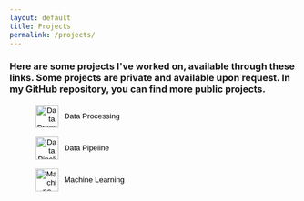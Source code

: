 ```yaml
---
layout: default
title: Projects
permalink: /projects/
---
```


### Here are some projects I've worked on, available through these links. Some projects are private and available upon request. In my GitHub repository, you can find more public projects.



<!-- Data Processing -->
<figure>
  <button id="toggle-data-processing" style="display: flex; align-items: center; border: none; background: none; cursor: pointer;">
    <img src="{{ site.baseurl }}/assets/icons/data_proces.svg" alt="Data Processing Logo" class="logo" style="width: 40px; height: 40px; margin-right: 10px;">
    <span>Data Processing</span>
  </button>
  <div id="data-processing-container" style="display: none; margin-top: 20px;">
    <p>
    <h1>Data Management in Indoor Positioning</h1>
      <p>
        This project focused on developing a system infrastructure for collecting, processing, and analyzing indoor positioning data. The key goal was to enable efficient handling of historical location data and visualize it for decision-making purposes.
      </p>

      <h2>Key Accomplishments</h2>
      <ul>
        <li>Data preprocessing using <strong>Pandas</strong>, <strong>DuckDB</strong>, and SQL for filtering, aggregating, and joining datasets.</li>
        <li>Visualization of data using <strong>Seaborn</strong>, <strong>Matplotlib</strong>, and custom Python scripts to create heatmaps, scatterplots, and trend graphs.</li>
        <li>Developed analytical models to:
          <ul>
            <li>Correlate weather data (retrieved from the Finnish Meteorological Institute) with customer visits.</li>
            <li>Monitor checkout utilization and identify inefficiencies in queue management.</li>
            <li>Analyze customer paths and optimize store layouts using cart speed and distance metrics.</li>
          </ul>
        </li>
        <li>Implemented a basic predictive model using <strong>Random Forest</strong> to estimate customer visits based on weather and campaign data.</li>
      </ul>

      <h2>Tools and Technologies</h2>
      <p>
        The project utilized the following tools and technologies to manage tasks and ensure efficiency:
      </p>
      <ul>
        <li><strong>GitLab</strong> for version control and project management (milestones, issue boards).</li>
        <li><strong>Streamlit</strong> for creating an interactive dashboard to present insights.</li>
        <li><strong>Jupyter Notebook</strong> for data analysis and model development.</li>
        <li><strong>Clockify</strong> for time tracking and workload analysis.</li>
        <li><strong>Python</strong> with libraries like Pandas, Seaborn, and Scikit-learn for data processing and machine learning.</li>
      </ul>

      <h2>Challenges and Solutions</h2>
      <p>
        Handling large datasets posed memory and performance challenges. These were mitigated by optimizing data queries, using efficient algorithms, and reducing data density (e.g., selecting every nth row for plotting).
        Additionally, iterative development under the <strong>Scrum framework</strong> helped adapt to evolving requirements and address bottlenecks effectively.
      </p>

      <h2>Outcome</h2>
      <p>
        The project successfully demonstrated the ability to manage large-scale data processing, create actionable insights through visualizations, and prototype predictive models. The interactive dashboard provided a valuable tool for analyzing customer behavior and optimizing store operations.
      </p>
      <p>This project is privately hosted on GitLab and available upon request.</p>
    </p>
  </div>
</figure>

<!-- Data Pipeline -->
<figure>
  <button id="toggle-data-pipeline" style="display: flex; align-items: center; border: none; background: none; cursor: pointer;">
    <img src="{{ site.baseurl }}/assets/icons/data_pipe.svg" alt="Data Pipeline Logo" class="logo" style="width: 40px; height: 40px; margin-right: 10px;">
    <span>Data Pipeline</span>
  </button>
  <div id="data-pipeline-container" style="display: none; margin-top: 20px;">
    <p>
    <h2>Objective</h2>
    <p>The project aims to create a data pipeline using the Digitraffic API to fetch train data. The data is stored in a staging folder, then processed through bronze, silver, and gold stages. The final output is visualized using Evidence. The project also uses dbt for database documentation and data modeling, all visualized within a Docker environment.</p>

    <h2>Architecture</h2>
    <p>The database uses DuckDB as a data warehouse. SQL-based dbt models retrieve desired information, with each data model building upon the previous layer.</p>

    <h2>Pipeline</h2>
    <p>The pipeline processes train data for specific trains (7, 8, 10) over a specified time period (01.10.2024 - 03.11.2024). This can be adjusted as needed. Data is fetched using Digitraffic API and staged for processing.</p>

    <h2>Data Processing Stages</h2>
    <ul>
        <li><strong>Bronze:</strong> Initial raw data with data types and surrogate keys defined.</li>
        <li><strong>Silver:</strong> Intermediate tables with detailed stop, train, and delay information.</li>
        <li><strong>Gold:</strong> Finalized tables for visualization, focusing on delays.</li>
    </ul>

    <h2>Visualization</h2>
    <p>Weekly delays are visualized with bar and line charts. Bar charts show average delays in minutes, while line charts illustrate train-specific delays weekly.</p>

    <h2>Future Development</h2>
    <p>Automate the pipeline to prompt users for time periods and trains, simplifying usage for non-technical users. The ultimate goal is full automation up to the Evidence visualization step.</p>

    <h2>Links</h2>
    <ul>
        <li><a href="https://github.com/Carmantis/VR-Datapipeline">GitHub Repository</a></li>
        <li><a href="https://www.digitraffic.fi/rautatieliikenne/">Digitraffic</a></li>
        <li><a href="https://docs.evidence.dev/">Evidence</a></li>
        <li><a href="https://www.getdbt.com/">dbt</a></li>
    </ul>
    </p>
  </div>
</figure>

<!-- Machine Learning -->
<figure>
  <button id="toggle-machine-learning" style="display: flex; align-items: center; border: none; background: none; cursor: pointer;">
    <img src="{{ site.baseurl }}/assets/icons/ai.svg" alt="Machine Learning Logo" class="logo" style="width: 40px; height: 40px; margin-right: 10px;">
    <span>Machine Learning</span>
  </button>
  <div id="machine-learning-container" style="display: none; margin-top: 20px;">
    <h1>Project Overview: Data Pipeline & Predictive Modeling with LSTM</h1>

    <!-- Introduction -->
    <h2>Introduction</h2>
    <p>
        This project integrates modern data engineering practices and machine learning 
        to forecast quarterly metrics using a Long Short-Term Memory (LSTM) model.
        We employed <strong>dbt</strong>, <strong>DuckDB</strong>, and 
        <strong>Streamlit</strong> to create a robust data pipeline, following the 
        <em>Medallion Architecture</em> (Bronze, Silver, and Gold layers). This all work in Docker containers.
        Key tasks included data ingestion, feature engineering, model training, and 
        interactive dashboard visualization.
    </p>

    <!-- Architecture -->
    <h2>Architecture: The Medallion Approach</h2>
    <p>
        The data flow is structured into three main layers to ensure scalability, 
        clarity, and reliability:
    </p>
    <ul>
        <li><strong>Bronze Layer:</strong> Raw data (from CSVs) is 
        loaded into DuckDB without transformations.</li>
        <li><strong>Silver Layer:</strong> Data is cleaned, validated, and normalized. 
        Missing values are addressed with <code>KNN-Imputer</code>, and features are 
        standardized with <code>MinMaxScaler</code>.</li>
        <li><strong>Gold Layer:</strong> Aggregated and enriched data is finalized 
        for machine learning tasks and analytical queries. Prediction outputs are 
        also stored here.</li>
    </ul>

    <!-- ETL Process -->
    <h2>ETL Process</h2>
    <p>
        The data transformation workflow (powered by <strong>dbt</strong>) is divided 
        into the following phases:
    </p>
    <ol>
        <li><strong>Extract:</strong> Data is pulled from source files into 
        the Bronze layer.</li>
        <li><strong>Transform:</strong> The Silver layer processes data for missing 
        values, anomalies, and feature scaling. Additionally, features like unit 
        type or quarter identifiers are one-hot encoded.</li>
        <li><strong>Load:</strong> The final Gold layer stores curated data and 
        houses predicted values. These predictions are then accessed and visualized 
        in <strong>Streamlit</strong>.</li>
    </ol>

    <!-- Key Highlights -->
    <h2>Key Highlights</h2>
    <ul>
        <li><strong>LSTM Model Development:</strong> A TensorFlow/Keras-based model 
        trained on historical data to forecast future metrics.</li>
        <li><strong>Data Quality Management:</strong> Missing data handled using 
        <code>KNN-Imputer</code> and anomalous values corrected during transformations.</li>
        <li><strong>Feature Engineering:</strong> One-hot encoding of categorical 
        variables (units, quarters) and scaling with <code>MinMaxScaler</code>.</li>
        <li><strong>Model Evaluation:</strong> Metrics such as MAE, RMSE, and R² 
        were used to gauge performance.</li>
        <li><strong>Streamlit Dashboard:</strong> Interactive interface to compare 
        historical vs. predicted values with dynamic filtering and various 
        visualizations (line, scatter, bar charts).</li>
    </ul>

    <!-- Results -->
    <h2>Results</h2>
    <p>
        By incorporating a structured pipeline with dbt and DuckDB, we achieved 
        consistent data transformations and a reliable environment for 
        machine learning. The LSTM model demonstrated a strong capability to 
        predict quarterly metrics, and the Streamlit application offered 
        a user-friendly platform for exploring both historical and forecasted data.
    </p>
    <p>This project is privately hosted on GitHub and available upon request.</p>
  </div>
</figure>

<script>
  // Data Processing toggle
  document.getElementById("toggle-data-processing").addEventListener("click", function() {
    const container = document.getElementById("data-processing-container");
    const logo = this.querySelector("img");
    const text = this.querySelector("span");

    if (container.style.display === "none") {
      container.style.display = "block";
      text.textContent = "Hide Data Processing";
      logo.style.transform = "rotate(360deg)";
    } else {
      container.style.display = "none";
      text.textContent = "Data Processing";
      logo.style.transform = "rotate(0deg)";
    }
  });

  // Data Pipeline toggle
  document.getElementById("toggle-data-pipeline").addEventListener("click", function() {
    const container = document.getElementById("data-pipeline-container");
    const logo = this.querySelector("img");
    const text = this.querySelector("span");

    if (container.style.display === "none") {
      container.style.display = "block";
      text.textContent = "Hide Data Pipeline";
      logo.style.transform = "rotate(360deg)";
    } else {
      container.style.display = "none";
      text.textContent = "Data Pipeline";
      logo.style.transform = "rotate(0deg)";
    }
  });

  // Machine Learning toggle
  document.getElementById("toggle-machine-learning").addEventListener("click", function() {
    const container = document.getElementById("machine-learning-container");
    const logo = this.querySelector("img");
    const text = this.querySelector("span");

    if (container.style.display === "none") {
      container.style.display = "block";
      text.textContent = "Hide Machine Learning";
      logo.style.transform = "rotate(360deg)";
    } else {
      container.style.display = "none";
      text.textContent = "Machine Learning";
      logo.style.transform = "rotate(0deg)";
    }
  });
</script>
